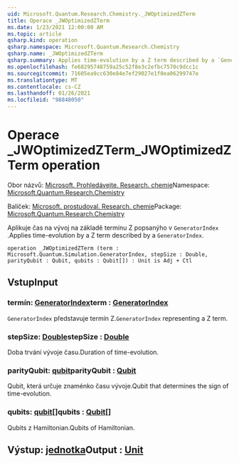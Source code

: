 ```yaml
---
uid: Microsoft.Quantum.Research.Chemistry._JWOptimizedZTerm
title: Operace _JWOptimizedZTerm
ms.date: 1/23/2021 12:00:00 AM
ms.topic: article
qsharp.kind: operation
qsharp.namespace: Microsoft.Quantum.Research.Chemistry
qsharp.name: _JWOptimizedZTerm
qsharp.summary: Applies time-evolution by a Z term described by a `GeneratorIndex`.
ms.openlocfilehash: fe68295748759a25c52f8e3c2efbc7570c9dcc1c
ms.sourcegitcommit: 71605ea9cc630e84e7ef29027e1f0ea06299747e
ms.translationtype: MT
ms.contentlocale: cs-CZ
ms.lasthandoff: 01/26/2021
ms.locfileid: "98848050"
---
```

# <a name="_jwoptimizedzterm-operation"></a><span data-ttu-id="ce837-102">Operace _JWOptimizedZTerm</span><span class="sxs-lookup"><span data-stu-id="ce837-102">_JWOptimizedZTerm operation</span></span>

<span data-ttu-id="ce837-103">Obor názvů: [Microsoft. Prohledávejte. Research. chemie](xref:Microsoft.Quantum.Research.Chemistry)</span><span class="sxs-lookup"><span data-stu-id="ce837-103">Namespace: [Microsoft.Quantum.Research.Chemistry](xref:Microsoft.Quantum.Research.Chemistry)</span></span>

<span data-ttu-id="ce837-104">Balíček: [Microsoft. prostudoval. Research. chemie](https://nuget.org/packages/Microsoft.Quantum.Research.Chemistry)</span><span class="sxs-lookup"><span data-stu-id="ce837-104">Package: [Microsoft.Quantum.Research.Chemistry](https://nuget.org/packages/Microsoft.Quantum.Research.Chemistry)</span></span>


<span data-ttu-id="ce837-105">Aplikuje čas na vývoj na základě termínu Z popsanýho v `GeneratorIndex` .</span><span class="sxs-lookup"><span data-stu-id="ce837-105">Applies time-evolution by a Z term described by a `GeneratorIndex`.</span></span>

```qsharp
operation _JWOptimizedZTerm (term : Microsoft.Quantum.Simulation.GeneratorIndex, stepSize : Double, parityQubit : Qubit, qubits : Qubit[]) : Unit is Adj + Ctl
```


## <a name="input"></a><span data-ttu-id="ce837-106">Vstup</span><span class="sxs-lookup"><span data-stu-id="ce837-106">Input</span></span>

### <a name="term--generatorindex"></a><span data-ttu-id="ce837-107">termín: [GeneratorIndex](xref:Microsoft.Quantum.Simulation.GeneratorIndex)</span><span class="sxs-lookup"><span data-stu-id="ce837-107">term : [GeneratorIndex](xref:Microsoft.Quantum.Simulation.GeneratorIndex)</span></span>

<span data-ttu-id="ce837-108">`GeneratorIndex` představuje termín Z.</span><span class="sxs-lookup"><span data-stu-id="ce837-108">`GeneratorIndex` representing a Z term.</span></span>


### <a name="stepsize--double"></a><span data-ttu-id="ce837-109">stepSize: [Double](xref:microsoft.quantum.lang-ref.double)</span><span class="sxs-lookup"><span data-stu-id="ce837-109">stepSize : [Double](xref:microsoft.quantum.lang-ref.double)</span></span>

<span data-ttu-id="ce837-110">Doba trvání vývoje času.</span><span class="sxs-lookup"><span data-stu-id="ce837-110">Duration of time-evolution.</span></span>


### <a name="parityqubit--qubit"></a><span data-ttu-id="ce837-111">parityQubit: [qubit](xref:microsoft.quantum.lang-ref.qubit)</span><span class="sxs-lookup"><span data-stu-id="ce837-111">parityQubit : [Qubit](xref:microsoft.quantum.lang-ref.qubit)</span></span>

<span data-ttu-id="ce837-112">Qubit, která určuje znaménko času vývoje.</span><span class="sxs-lookup"><span data-stu-id="ce837-112">Qubit that determines the sign of time-evolution.</span></span>


### <a name="qubits--qubit"></a><span data-ttu-id="ce837-113">qubits: [qubit](xref:microsoft.quantum.lang-ref.qubit)[]</span><span class="sxs-lookup"><span data-stu-id="ce837-113">qubits : [Qubit](xref:microsoft.quantum.lang-ref.qubit)[]</span></span>

<span data-ttu-id="ce837-114">Qubits z Hamiltonian.</span><span class="sxs-lookup"><span data-stu-id="ce837-114">Qubits of Hamiltonian.</span></span>



## <a name="output--unit"></a><span data-ttu-id="ce837-115">Výstup: [jednotka](xref:microsoft.quantum.lang-ref.unit)</span><span class="sxs-lookup"><span data-stu-id="ce837-115">Output : [Unit](xref:microsoft.quantum.lang-ref.unit)</span></span>

